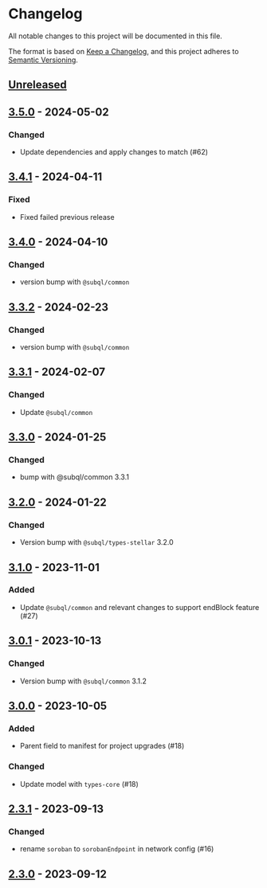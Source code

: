 # Changelog
All notable changes to this project will be documented in this file.

The format is based on [Keep a Changelog](https://keepachangelog.com/en/1.0.0/),
and this project adheres to [Semantic Versioning](https://semver.org/spec/v2.0.0.html).

## [Unreleased]

## [3.5.0] - 2024-05-02
### Changed
- Update dependencies and apply changes to match (#62)

## [3.4.1] - 2024-04-11
### Fixed
- Fixed failed previous release

## [3.4.0] - 2024-04-10
### Changed
- version bump with `@subql/common`

## [3.3.2] - 2024-02-23
### Changed
- version bump with `@subql/common`

## [3.3.1] - 2024-02-07
### Changed
- Update `@subql/common`

## [3.3.0] - 2024-01-25
### Changed
- bump with @subql/common 3.3.1

## [3.2.0] - 2024-01-22
### Changed
- Version bump with `@subql/types-stellar` 3.2.0

## [3.1.0] - 2023-11-01
### Added
- Update `@subql/common` and relevant changes to support endBlock feature (#27)

## [3.0.1] - 2023-10-13
### Changed
- Version bump with `@subql/common` 3.1.2

## [3.0.0] - 2023-10-05
### Added
- Parent field to manifest for project upgrades (#18)

### Changed
- Update model with `types-core` (#18)

## [2.3.1] - 2023-09-13
### Changed
- rename `soroban` to `sorobanEndpoint` in network config (#16)

## [2.3.0] - 2023-09-12
[Unreleased]: https://github.com/subquery/subql-stellar/compare/common-stellar/3.5.0...HEAD
[3.5.0]: https://github.com/subquery/subql-stellar/compare/common-stellar/3.4.1...common-stellar/3.5.0
[3.4.1]: https://github.com/subquery/subql-stellar/compare/common-stellar/3.4.0...common-stellar/3.4.1
[3.4.0]: https://github.com/subquery/subql-stellar/compare/common-stellar/3.3.2...common-stellar/3.4.0
[3.3.2]: https://github.com/subquery/subql-stellar/compare/common-stellar/3.3.1...common-stellar/3.3.2
[3.3.1]: https://github.com/subquery/subql-stellar/compare/common-stellar/3.3.0...common-stellar/3.3.1
[3.3.0]: https://github.com/subquery/subql-stellar/compare/common-stellar/3.2.0...common-stellar/3.3.0
[3.2.0]: https://github.com/subquery/subql-stellar/compare/common-stellar/3.1.0...common-stellar/3.2.0
[3.1.0]: https://github.com/subquery/subql-stellar/compare/common-stellar/3.0.1...common-stellar/3.1.0
[3.0.1]: https://github.com/subquery/subql-stellar/compare/common-stellar/3.0.0...common-stellar/3.0.1
[3.0.0]: https://github.com/subquery/subql-stellar/compare/common-stellar/2.3.1...common-stellar/3.0.0
[2.3.1]: https://github.com/subquery/subql-stellar/compare/common-stellar/2.3.0...common-stellar/2.3.1
[2.3.0]: https://github.com/subquery/subql-stellar/tag/v2.3.0
